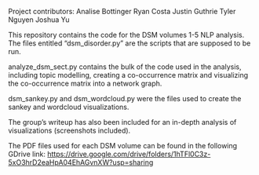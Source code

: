 Project contributors:
Analise Bottinger 
Ryan Costa 
Justin Guthrie
Tyler Nguyen
Joshua Yu


This repository contains the code for the DSM volumes 1-5 NLP analysis.
The files entitled “dsm_disorder.py” are the scripts that are supposed to be run.

analyze_dsm_sect.py contains the bulk of the code used in the analysis, including topic modelling, creating a co-occurrence matrix and visualizing the co-occurrence matrix into a network graph.

dsm_sankey.py and dsm_wordcloud.py were the files used to create the sankey and wordcloud visualizations. 

The group’s writeup has also been included for an in-depth analysis of visualizations (screenshots included).


The PDF files used for each DSM volume can be found in the following GDrive link:
https://drive.google.com/drive/folders/1hTFl0C3z-5xO3hrD2eaHpA04EhAGvnXW?usp=sharing
